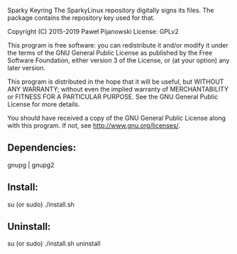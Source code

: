 Sparky Keyring
The SparkyLinux repository digitally signs its files. The package contains the repository key used for that.
 
Copyright (C) 2015-2019 Paweł Pijanowski
License: GPLv2

This program is free software: you can redistribute it and/or modify
it under the terms of the GNU General Public License as published by
the Free Software Foundation, either version 3 of the License, or
(at your option) any later version.

This program is distributed in the hope that it will be useful,
but WITHOUT ANY WARRANTY; without even the implied warranty of
MERCHANTABILITY or FITNESS FOR A PARTICULAR PURPOSE.  See the
GNU General Public License for more details.

You should have received a copy of the GNU General Public License
along with this program.  If not, see <http://www.gnu.org/licenses/>.

Dependencies:
-------------
gnupg | gnupg2

Install:
-------------
su (or sudo) 
./install.sh

Uninstall:
-------------
su (or sudo)
./install.sh uninstall
